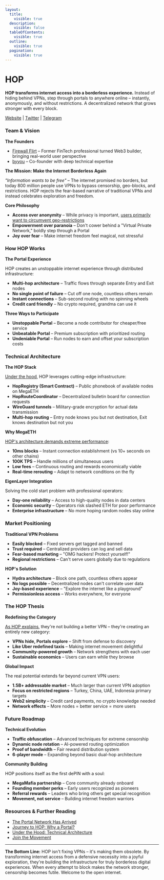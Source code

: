 ```yaml
---
layout:
  title:
    visible: true
  description:
    visible: false
  tableOfContents:
    visible: true
  outline:
    visible: true
  pagination:
    visible: true
---
```


# HOP

**HOP transforms internet access into a borderless experience.** Instead of hiding behind VPNs, step through portals to anywhere online – instantly, anonymously, and without restrictions. A decentralized network that grows stronger with every block.

[Website](https://hopnetwork.xyz/) | [Twitter](https://x.com/Hop_Network) | [Telegram](https://t.me/+zEhWQueYI3Q3MzBl)

### Team & Vision

**The Founders**

* [Firewall Flirt](https://x.com/0xFirewallFlirt) – Former FinTech professional turned Web3 builder, bringing real-world user perspective
* [byyou](https://x.com/0xbyyou) – Co-founder with deep technical expertise

**The Mission: Make the Internet Borderless Again**

_"Information wants to be free"_ – The internet promised no borders, but today 800 million people use VPNs to bypass censorship, geo-blocks, and restrictions. HOP rejects the fear-based narrative of traditional VPNs and instead celebrates exploration and freedom.

**Core Philosophy**

* **Access over anonymity** – While privacy is important, [users primarily want to circumvent geo-restrictions](https://x.com/0xFirewallFlirt/status/1925179179747938422)
* **Empowerment over paranoia** – Don't cower behind a "Virtual Private Network," boldly step through a Portal
* **Joy over fear** – Make internet freedom feel magical, not stressful

### How HOP Works

**The Portal Experience**

HOP creates an unstoppable internet experience through distributed infrastructure:

* **Multi-hop architecture** – Traffic flows through separate Entry and Exit nodes
* **No single point of failure** – Cut off one node, countless others remain
* **Instant connections** – Sub-second routing with no spinning wheels
* **Credit card friendly** – No crypto required, grandma can use it

**Three Ways to Participate**

* **Unstoppable Portal** – Become a node contributor for cheaper/free service
* **Unbeatable Portal** – Premium subscription with prioritized routing
* **Undeniable Portal** – Run nodes to earn and offset your subscription costs

### Technical Architecture

**The HOP Stack**

[Under the hood](https://x.com/Hop_Network/status/1920101518285615140), HOP leverages cutting-edge infrastructure:

* **HopRegistry (Smart Contract)** – Public phonebook of available nodes on MegaETH
* **HopRouteCoordinator** – Decentralized bulletin board for connection requests
* **WireGuard tunnels** – Military-grade encryption for actual data transmission
* **Multi-hop routing** – Entry node knows you but not destination, Exit knows destination but not you

**Why MegaETH**

[HOP's architecture demands extreme performance](https://x.com/megaeth_labs/status/1910370982868770889):

* **10ms blocks** – Instant connection establishment (vs 10+ seconds on other chains)
* **100K TPS** – Handle millions of simultaneous users
* **Low fees** – Continuous routing and rewards economically viable
* **Real-time rerouting** – Adapt to network conditions on the fly

**EigenLayer Integration**

Solving the cold start problem with professional operators:

* **Day-one reliability** – Access to high-quality nodes in data centers
* **Economic security** – Operators risk slashed ETH for poor performance
* **Enterprise infrastructure** – No more hoping random nodes stay online

### Market Positioning

**Traditional VPN Problems**

* **Easily blocked** – Fixed servers get tagged and banned
* **Trust required** – Centralized providers can log and sell data
* **Fear-based marketing** – "OMG hackers! Protect yourself!"
* **Regional restrictions** – Can't serve users globally due to regulations

**HOP's Solution**

* **Hydra architecture** – Block one path, countless others appear
* **No logs possible** – Decentralized nodes can't correlate user data
* **Joy-based experience** – "Explore the internet like a playground"
* **Permissionless access** – Works everywhere, for everyone

### The HOP Thesis

**Redefining the Category**

[As HOP explains](https://x.com/Hop_Network/status/1906693385911705808), they're not building a better VPN – they're creating an entirely new category:

* **VPNs hide, Portals explore** – Shift from defense to discovery
* **Like Uber redefined taxis** – Making internet movement delightful
* **Community-powered growth** – Network strengthens with each user
* **Sustainable economics** – Users can earn while they browse

**Global Impact**

The real potential extends far beyond current VPN users:

* **1.5B+ addressable market** – Much larger than current VPN adoption
* **Focus on restricted regions** – Turkey, China, UAE, Indonesia primary targets
* **Web2 simplicity** – Credit card payments, no crypto knowledge needed
* **Network effects** – More nodes = better service = more users

### Future Roadmap

**Technical Evolution**

* **Traffic obfuscation** – Advanced techniques for extreme censorship
* **Dynamic node rotation** – AI-powered routing optimization
* **Proof of bandwidth** – Fair reward distribution system
* **6-player mode** – Expanding beyond basic dual-hop architecture

**Community Building**

HOP positions itself as the first dePIN with a soul:

* **MegaMafia partnership** – Core community already onboard
* **Founding member perks** – Early users recognized as pioneers
* **Referral rewards** – Leaders who bring others get special recognition
* **Movement, not service** – Building internet freedom warriors

### Resources & Further Reading

* [The Portal Network Has Arrived](https://x.com/Hop_Network/status/1906693385911705808)
* [Journey to HOP: Why a Portal?](https://x.com/0xFirewallFlirt/status/1925179179747938422)
* [Under the Hood: Technical Architecture](https://x.com/Hop_Network/status/1920101518285615140)
* [Join the Movement](https://2g6w10ag996.typeform.com/to/nqLmk3XD)

***

**The Bottom Line:** HOP isn't fixing VPNs – it's making them obsolete. By transforming internet access from a defensive necessity into a joyful exploration, they're building the infrastructure for truly borderless digital experiences. When every attempt to block makes the network stronger, censorship becomes futile. Welcome to the open internet.
